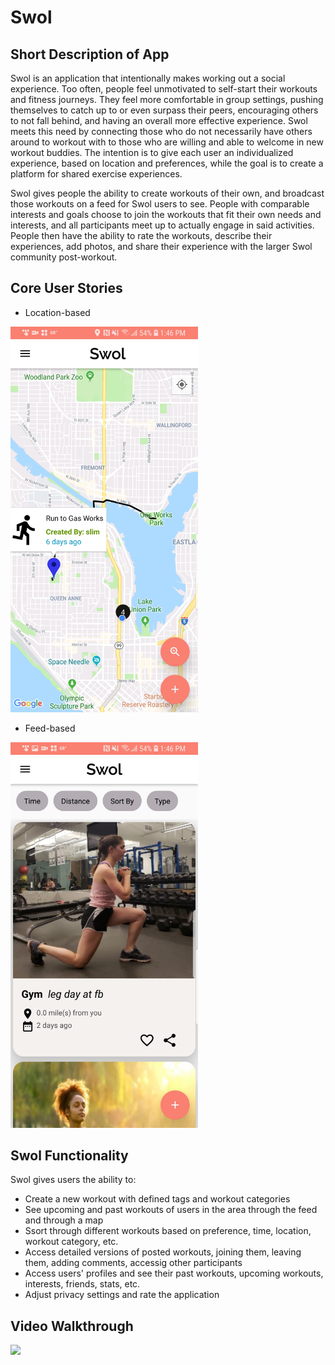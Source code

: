 # Swol

## Short Description of App

Swol is an application that intentionally makes working out a social experience. Too often, people feel unmotivated to self-start their workouts and fitness journeys. They feel more comfortable in group settings, pushing themselves to catch up to or even surpass their peers, encouraging others to not fall behind, and having an overall more effective experience. Swol meets this need by connecting those who do not necessarily have others around to workout with to those who are willing and able to welcome in new workout buddies. The intention is to give each user an individualized experience, based on location and preferences, while the goal is to create a platform for shared exercise experiences.

Swol gives people the ability to create workouts of their own, and broadcast those workouts on a feed for Swol users to see. People with comparable interests and goals choose to join the workouts that fit their own needs and interests, and all participants meet up to actually engage in said activities. People then have the ability to rate the workouts, describe their experiences, add photos, and share their experience with the larger Swol community post-workout.

## Core User Stories

* Location-based

<img src=https://github.com/TeamNona/swol/blob/master/swol-map.jpg width="300">

* Feed-based
<img src=https://github.com/TeamNona/swol/blob/master/swol-feed.jpg width="300">


## Swol Functionality
Swol gives users the ability to:
* Create a new workout with defined tags and workout categories
* See upcoming and past workouts of users in the area through the feed and through a map
* Ssort through different workouts based on preference, time, location, workout category, etc.
* Access detailed versions of posted workouts, joining them, leaving them, adding comments, accessig other participants
* Access users' profiles and see their past workouts, upcoming workouts, interests, friends, stats, etc.
* Adjust privacy settings and rate the application

## Video Walkthrough
<img src=https://github.com/TeamNona/swol/blob/master/swol-demo.mp4>
